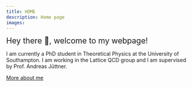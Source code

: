 ```yaml
---
title: HOME
description: Home page
images: 
---
```


<span style="font-size:1.5em">Hey there :wave:, welcome to my webpage!</span>

I am currently a PhD student in Theoretical Physics at the University of Southampton. I am working
in the Lattice QCD group and I am supervised by Prof. Andreas Jüttner.

[More about me](/about)
